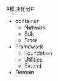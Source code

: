 #模块化分#

* container 
    * Network
    * Sdk
    * Store
* Framework
    * Foundation
    * Utilities
    * Extend
* Domain